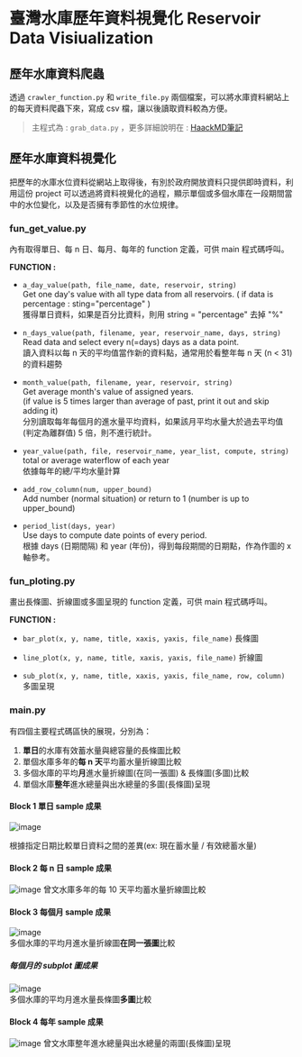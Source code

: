 # 臺灣水庫歷年資料視覺化 Reservoir Data Visiualization

## 歷年水庫資料爬蟲  
透過 `crawler_function.py` 和 `write_file.py` 兩個檔案，可以將水庫資料網站上的每天資料爬蟲下來，寫成 csv 檔，讓以後讀取資料較為方便。  
> 主程式為 : `grab_data.py` ，更多詳細說明在 : [HaackMD筆記](https://hackmd.io/s/r14Ut5bFE)

## 歷年水庫資料視覺化  
把歷年的水庫水位資料從網站上取得後，有別於政府開放資料只提供即時資料，利用這份 project 可以透過將資料視覺化的過程，顯示單個或多個水庫在一段期間當中的水位變化，以及是否擁有季節性的水位規律。

### fun_get_value.py
內有取得單日、每 n 日、每月、每年的 function 定義，可供 main 程式碼呼叫。

**FUNCTION :**
- `a_day_value(path, file_name, date, reservoir, string)`  
Get one day's value with all type data from all reservoirs. ( if data is percentage : sting="percentage" )  
獲得單日資料，如果是百分比資料，則用 string = "percentage" 去掉 "%"  

- `n_days_value(path, filename, year, reservoir_name, days, string)`  
Read data and select every n(=days) days as a data point.  
讀入資料以每 n 天的平均值當作新的資料點，通常用於看整年每 n 天 (n < 31) 的資料趨勢  

- `month_value(path, filename, year, reservoir, string)`  
Get average month's value of assigned years.  
(if value is 5 times larger than average of past, print it out and skip adding it)  
分別讀取每年每個月的進水量平均資料，如果該月平均水量大於過去平均值 (判定為離群值) 5 倍，則不進行統計。  

- `year_value(path, file, reservoir_name, year_list, compute, string)`  
total or average waterflow of each year  
依據每年的總/平均水量計算

- `add_row_column(num, upper_bound)`  
Add number (normal situation) or return to 1 (number is up to upper_bound)  

- `period_list(days, year)`  
Use days to compute date points of every period.  
根據 days (日期間隔) 和 year (年份)，得到每段期間的日期點，作為作圖的 x 軸參考。  

### fun_ploting.py  
畫出長條圖、折線圖或多圖呈現的 function 定義，可供 main 程式碼呼叫。  

**FUNCTION :**
- `bar_plot(x, y, name, title, xaxis, yaxis, file_name)` 長條圖  

- `line_plot(x, y, name, title, xaxis, yaxis, file_name)` 折線圖  

- `sub_plot(x, y, name, title, xaxis, yaxis, file_name, row, column)` 多圖呈現  


### main.py
有四個主要程式碼區快的展現，分別為：

1. **單日**的水庫有效蓄水量與總容量的長條圖比較  
2. 單個水庫多年的**每 n 天**平均蓄水量折線圖比較
3. 多個水庫的平均**月**進水量折線圖(在同一張圖) & 長條圖(多圖)比較  
4. 單個水庫**整年**進水總量與出水總量的多圖(長條圖)呈現  

#### Block 1 單日 sample 成果  
![image](https://github.com/hsiaoping-zhang/Reservoir_DataVisiualization/blob/master/example_graph%20%E5%9C%96%E8%A1%A8/bar_plot(a%20day).png)

根據指定日期比較單日資料之間的差異(ex: 現在蓄水量 / 有效總蓄水量)

#### Block 2 每 n 日 sample 成果  
![image](https://github.com/hsiaoping-zhang/Reservoir_DataVisiualization/blob/master/example_graph%20%E5%9C%96%E8%A1%A8/line_plot(n%20days).png)
曾文水庫多年的每 10 天平均蓄水量折線圖比較  

#### Block 3 每個月 sample 成果  
![image](https://github.com/hsiaoping-zhang/Reservoir_DataVisiualization/blob/master/example_graph%20%E5%9C%96%E8%A1%A8/line_plot(month).png)  
多個水庫的平均月進水量折線圖**在同一張圖**比較  

##### 每個月的 subplot 圖成果  
![image](https://github.com/hsiaoping-zhang/Reservoir_DataVisiualization/blob/master/example_graph%20%E5%9C%96%E8%A1%A8/subplots(month).png)  
多個水庫的平均月進水量長條圖**多圖**比較  

#### Block 4 每年 sample 成果  
![image](https://github.com/hsiaoping-zhang/Reservoir_DataVisiualization/blob/master/example_graph%20%E5%9C%96%E8%A1%A8/subplots(year).png)
曾文水庫整年進水總量與出水總量的兩圖(長條圖)呈現  
